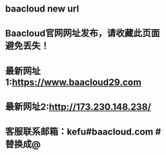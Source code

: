 # baacloud new url
# Baacloud官网网址发布，请收藏此页面避免丢失！

# 最新网址1:https://www.baacloud29.com
# 最新网址2:http://173.230.148.238/
# 客服联系邮箱：kefu#baacloud.com #替换成@
